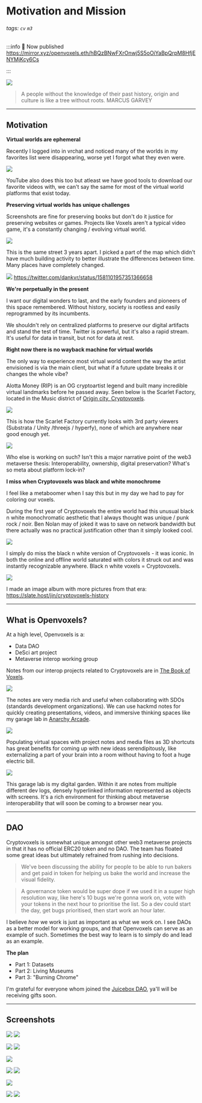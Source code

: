 # Motivation and Mission

###### tags: `cv` `m3`


:::info
📃 Now published https://mirror.xyz/openvoxels.eth/hBQzBNwFXrOnwj5S5oOiYaBpQrpM8HfjENYMjKcy6Cs

:::

![](https://i.imgur.com/xxXHhyL.gif)


>A people without the knowledge of their past history, origin and culture is like a tree without roots.
MARCUS GARVEY



---

## Motivation

**Virtual worlds are ephemeral**

Recently I logged into in vrchat and noticed many of the worlds in my favorites list were disappearing, worse yet I forgot what they even were.

![](https://i.imgur.com/rdJeNnA.png)


YouTube also does this too but atleast we have good tools to download our favorite videos with, we can't say the same for most of the virtual world platforms that exist today.


**Preserving virtual worlds has unique challenges**

Screenshots are fine for preserving books but don't do it justice for preserving websites or games. Projects like Voxels aren't a typical video game, it's a constantly changing / evolving virtual world.


![](https://i.imgur.com/PHvl7JM.jpg)


This is the same street 3 years apart. I picked a part of the map which didn't have much building activity to better illustrate the differences between time. Many places have completely changed.

![](https://i.imgur.com/uhHXhp6.gif)
https://twitter.com/dankvr/status/1581101957351366658

**We're perpetually in the present**

I want our digital wonders to last, and the early founders and pioneers of this space remembered. Without history, society is rootless and easily reprogrammed by its incumbents.

We shouldn't rely on centralized platforms to preserve our digital artifacts and stand the test of time. Twitter is powerful, but it's also a rapid stream. It's useful for data in transit, but not for data at rest.


**Right now there is no wayback machine for virtual worlds**

The only way to experience most virtual world content the way the artist envisioned is via the main client, but what if a future update breaks it or changes the whole vibe?

Alotta Money (RIP) is an OG cryptoartist legend and built many incredible virtual landmarks before he passed away. Seen below is the Scarlet Factory, located in the Music district of [Origin city, Cryptovoxels](https://www.voxels.com/play?coords=N@143E,57S).

![](https://i.imgur.com/zPKn6aW.jpg)

This is how the Scarlet Factory currently looks with 3rd party viewers (Substrata / Unity /threejs / hyperfy), none of which are anywhere near good enough yet.

![](https://i.imgur.com/ZR3Dh34.jpg)

Who else is working on such? Isn't this a major narrative point of the web3 metaverse thesis: Interoperability, ownership, digital preservation? What's so meta about platform lock-in?

**I miss when Cryptovoxels was black and white monochrome**

I feel like a metaboomer when I say this but in my day we had to pay for coloring our voxels.

During the first year of Cryptovoxels the entire world had this unusual black n white monochromatic aesthetic that I always thought was unique / punk rock / noir. Ben Nolan may of joked it was to save on network bandwidth but there actually was no practical justification other than it simply looked cool.

![](https://i.imgur.com/F4sBqwF.jpg)

I simply do miss the black n white version of Cryptovoxels - it was iconic. In both the online and offline world saturated with colors it struck out and was instantly recognizable anywhere. Black n white voxels = Cryptovoxels.

![](https://i.imgur.com/Ss1YPGT.jpg)

I made an image album with more pictures from that era: https://slate.host/jin/cryptovoxels-history

---


## What is Openvoxels?

At a high level, Openvoxels is a:

- Data DAO
- DeSci art project
- Metaverse interop working group

Notes from our interop projects related to Cryptovoxels are in [The Book of Voxels](https://hackmd.io/@xr/voxels).

![](https://i.imgur.com/I0BtFIL.png)

The notes are very media rich and useful when collaborating with SDOs (standards development organizations). We can use hackmd notes for quickly creating presentations, videos, and immersive thinking spaces like my garage lab in [Anarchy Arcade](https://store.steampowered.com/app/266430/Anarchy_Arcade/).

![](https://i.gyazo.com/c15e4f523f74494bdb7b899edb17d8d0.gif)

Populating virtual spaces with project notes and media files as 3D shortcuts has great benefits for coming up with new ideas serendipitously, like externalizing a part of your brain into a room without having to foot a huge electric bill.

![](https://i.imgur.com/RRtKyPB.jpg)

This garage lab is my digital garden. Within it are notes from multiple different dev logs, densely hyperlinked information represented as objects with screens. It's a rich environment for thinking about metaverse interoperability that will soon be coming to a browser near you.

---

## DAO


Cryptovoxels is somewhat unique amongst other web3 metaverse projects in that it has no official ERC20 token and no DAO. The team has floated some great ideas but ultimately refrained from rushing into decisions.

> We've been discussing the ability for people to be able to run bakers and get paid in token for helping us bake the world and increase the visual fidelity.

> A governance token would be super dope if we used it in a super high resolution way, like here's 10 bugs we're gonna work on, vote with your tokens in the next hour to prioritise the list. So a dev could start the day, get bugs prioritised, then start work an hour later.

I believe *how* we work is just as important as what we work on. I see DAOs as a better model for working groups, and that Openvoxels can serve as an example of such. Sometimes the best way to learn is to simply do and lead as an example.

**The plan**
- Part 1: Datasets
- Part 2: Living Museums
- Part 3: "Burning Chrome"

I'm grateful for everyone whom joined the [Juicebox DAO](https://juicebox.money/@openvoxels), ya'll will be receiving gifts soon.


---

## Screenshots

![](https://i.imgur.com/8nFRq9P.jpg)
![](https://i.imgur.com/x2ivHtY.jpg)

![](https://i.imgur.com/2doy51j.jpg)
![](https://i.imgur.com/BHwyyhf.png)

![](https://i.imgur.com/VsyzzyN.jpg)

![](https://i.imgur.com/F7qbZtW.png)
![](https://i.imgur.com/AmaEXcg.jpg)

![](https://i.imgur.com/uInIaum.jpg)

![](https://i.imgur.com/QgIWTNA.jpg)
![](https://i.imgur.com/SBxHGZH.jpg)



